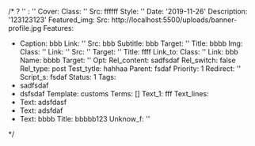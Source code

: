 /*
? ''
: ''
Cover:
  Class: ''
  Src: ffffff
  Style: ''
Date: '2019-11-26'
Description: '123123123'
Featured_img:
  Src: http://localhost:5500/uploads/banner-profile.jpg
Features:
- Caption: bbb
  Link: ''
  Src: bbb
  Subtitle: bbb
  Target: ''
  Title: bbbb
Img:
  Class: ''
  Link: ''
  Src: ''
  Target: ''
  Title: ffff
Link_to:
  Class: ''
  Link: bbb
  Name: bbbb
  Target: ''
Opt:
  Rel_content: sadfsdaf
  Rel_switch: false
  Rel_type: post
  Test_tytle: hahhaa
Parent: fsdaf
Priority: 1
Redirect: ''
Script_s: fsdaf
Status: 1
Tags:
- sadfsdaf
- dsfsdaf
Template: customs
Terms: []
Text_1: fff
Text_lines:
- Text: adsfdasf
- Text: adsfdaf
- Text: bbbb
Title: bbbbb123
Unknow_f: ''

*/
<p><br></p>